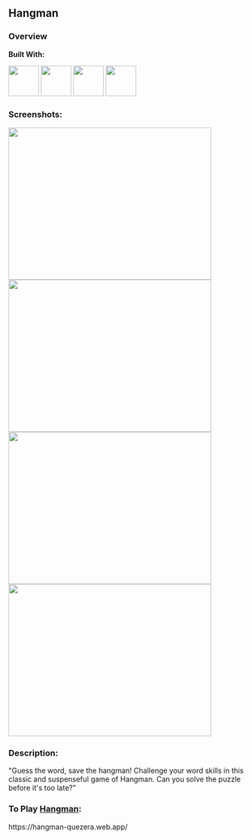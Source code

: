 ## Hangman

### Overview

**Built With:**
<p align="left"> 
  <img height="60" src="https://cdn.svgporn.com/logos/html-5.svg" width="60">
  <img height="60" src="https://cdn.svgporn.com/logos/css-3.svg" width="60">
  <img height="60" src="https://cdn.svgporn.com/logos/typescript.svg" width="60">
  <img height="60" src="https://cdn.svgporn.com/logos/react.svg">
</p>

### Screenshots:
<img src="https://github.com/quezera97/hangman/assets/66286710/091f2fbb-15b7-4538-a245-edb935999849" width="400" height="300">
<img src="https://github.com/quezera97/hangman/assets/66286710/088b7418-e05c-49b6-8d7e-a368fa60cefa" width="400" height="300">
<img src="https://github.com/quezera97/hangman/assets/66286710/0569deb7-e502-4219-9c27-5929c8c680e2" width="400" height="300">
<img src="https://github.com/quezera97/hangman/assets/66286710/4f9eac84-56af-4674-a55b-0c25a9a2ec42" width="400" height="300">

### Description:

"Guess the word, save the hangman! Challenge your word skills in this classic and suspenseful game of Hangman. Can you solve the puzzle before it's too late?"

### To Play <a href="https://hangman-quezera.web.app/" target="_blank">Hangman</a>:
<p>https://hangman-quezera.web.app/</p>

